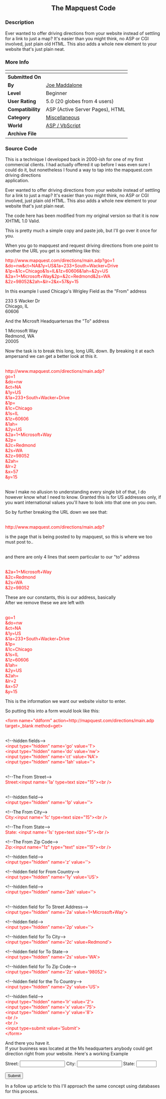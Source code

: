 ﻿<div align="center">

## The Mapquest Code


</div>

### Description

Ever wanted to offer driving directions from your website instead of settling for a link to just a map? It's easier than you might think, no ASP or CGI involved, just plain old HTML. This also adds a whole new element to your website that's just plain neat.
 
### More Info
 


<span>             |<span>
---                |---
**Submitted On**   |
**By**             |[Joe Maddalone](https://github.com/Planet-Source-Code/PSCIndex/blob/master/ByAuthor/joe-maddalone.md)
**Level**          |Beginner
**User Rating**    |5.0 (20 globes from 4 users)
**Compatibility**  |ASP \(Active Server Pages\), HTML
**Category**       |[Miscellaneous](https://github.com/Planet-Source-Code/PSCIndex/blob/master/ByCategory/miscellaneous__4-1.md)
**World**          |[ASP / VbScript](https://github.com/Planet-Source-Code/PSCIndex/blob/master/ByWorld/asp-vbscript.md)
**Archive File**   |[](https://github.com/Planet-Source-Code/joe-maddalone-the-mapquest-code__4-8124/archive/master.zip)





### Source Code

<p>This is a technique I developed back in 2000-ish for one of my first
    commercial clients. I had actually offered it up before I was even sure
    I could do it, but nonetheless I found a way to tap into the mapquest.com
    driving directions<br />
    application.</p>
   <p>Ever wanted to offer driving directions from your website instead of
    settling for a link to just a map? It's easier than you might think, no
    ASP or CGI involved, just plain old HTML. This also adds a whole new element
    to your website that's just plain neat.</p>
   <p>The code here has been modified from my original version so that it is
    now XHTML 1.0 Valid.</p>
   <p>This is pretty much a simple copy and paste job, but I'll go over it
    once for you.</p>
   <p>When you go to mapquest and request driving directions from one point
    to another the URL you get is something like this:</p>
   <p><font color="#FF0000">http://www.mapquest.com/directions/main.adp?go=1<br />
    &amp;do=nw&amp;ct=NA&amp;1y=US&amp;1a=233+South+Wacker+Drive<br />
    &amp;1p=&amp;1c=Chicago&amp;1s=IL&amp;1z=60606&amp;1ah=&amp;2y=US<br />
    &amp;2a=1+Microsoft+Way&amp;2p=&amp;2c=Redmond&amp;2s=WA<br />
    &amp;2z=98052&amp;2ah=&amp;lr=2&amp;x=57&amp;y=15</font></p>
   <p>In this example I used Chicago's Wrigley Field as the &quot;From&quot;
    address</p>
   <p>233 S Wacker Dr<br />
    Chicago, IL<br />
    60606</p>
   <p>And the Microsft Headquartersas the &quot;To&quot; address</p>
   <p>1 Microsoft Way<br />
    Redmond, WA<br />
    20005</p>
   <p>Now the task is to break this long, long URL down. By breaking it at
    each ampersand we can get a better look at this it.</p>
   <p><br />
    <font color="#FF0000">http://www.mapquest.com/directions/main.adp?<br />
    go=1<br />
    &amp;do=nw<br />
    &amp;ct=NA<br />
    &amp;1y=US<br />
    &amp;1a=233+South+Wacker+Drive<br />
    &amp;1p=<br />
    &amp;1c=Chicago<br />
    &amp;1s=IL<br />
    &amp;1z=60606<br />
    &amp;1ah=<br />
    &amp;2y=US<br />
    &amp;2a=1+Microsoft+Way<br />
    &amp;2p=<br />
    &amp;2c=Redmond<br />
    &amp;2s=WA<br />
    &amp;2z=98052<br />
    &amp;2ah=<br />
    &amp;lr=2<br />
    &amp;x=57<br />
    &amp;y=15</font></p>
   <p><br />
    Now I make no allusion to understanding every single bit of that, I do
    however know what I need to know. Granted this is for US addresses only,
    if you want international values you'll have to look into that one on
    you own.</p>
   <p>So by further breaking the URL down we see that:</p>
   <p><br />
    <font color="#FF0000">http://www.mapquest.com/directions/main.adp?</font></p>
   <p>is the page that is being posted to by mapquest, so this is where we
    too must post to..</p>
   <p><br />
    and there are only 4 lines that seem particular to our &quot;to&quot;
    address</p>
   <p><br />
    <font color="#FF0000">&amp;2a=1+Microsoft+Way<br />
    &amp;2c=Redmond<br />
    &amp;2s=WA<br />
    &amp;2z=98052</font></p>
   <p>These are our constants, this is our address, basically<br />
    After we remove these we are left with</p>
   <p><br />
    <font color="#FF0000">go=1<br />
    &amp;do=nw<br />
    &amp;ct=NA<br />
    &amp;1y=US<br />
    &amp;1a=233+South+Wacker+Drive<br />
    &amp;1p=<br />
    &amp;1c=Chicago<br />
    &amp;1s=IL<br />
    &amp;1z=60606<br />
    &amp;1ah=<br />
    &amp;2y=US<br />
    &amp;2ah=<br />
    &amp;lr=2<br />
    &amp;x=57<br />
    &amp;y=15</font></p>
   <p>This is the information we want our website visitor to enter.</p>
   <p>So putting this into a form would look like this:</p>
   <p> <font color="#FF0000">&lt;form name=&quot;ddform&quot; action=http://mapquest.com/directions/main.adp
    target=_blank method=get&gt;</font></p>
   <p><br />
    &lt;!--hidden fields--&gt;<br />
    <font color="#FF0000">&lt;input type=&quot;hidden&quot; name='go' value='1'&gt;<br />
    &lt;input type=&quot;hidden&quot; name='do' value='nw'&gt;<br />
    &lt;input type=&quot;hidden&quot; name='ct' value='NA'&gt;<br />
    &lt;input type=&quot;hidden&quot; name='1ah' value=''&gt;</font></p>
   <p><br />
    &lt;!--The From Street--&gt;<br />
    <font color="#FF0000">Street:&lt;input name='1a' type=text size=&quot;15&quot;&gt;&lt;br
    /&gt;</font></p>
   <p><br />
    &lt;!--hidden field--&gt;<br />
    <font color="#FF0000">&lt;input type=&quot;hidden&quot; name='1p' value=''&gt;</font></p>
   <p>&lt;!--The From City--&gt;<br />
    <font color="#FF0000">City:&lt;input name='1c' type=text size=&quot;15&quot;&gt;&lt;br
    /&gt;</font></p>
   <p>&lt;!--The From State--&gt;<br />
    <font color="#FF0000">State: &lt;input name='1s' type=text size=&quot;5&quot;&gt;&lt;br
    /&gt;</font></p>
   <p>&lt;!--The From Zip Code--&gt;<br />
    <font color="#FF0000">Zip:&lt;input name=&quot;1z&quot; type=&quot;text&quot;
    size=&quot;15&quot;&gt;&lt;br /&gt;</font></p>
   <p>&lt;!--hidden field--&gt;<br />
    <font color="#FF0000">&lt;input type=&quot;hidden&quot; name='z' value=''&gt;</font></p>
   <p>&lt;!--hidden field for From Country--&gt;<br />
    <font color="#FF0000">&lt;input type=&quot;hidden&quot; name='1y' value='US'&gt;</font></p>
   <p>&lt;!--hidden field--&gt;<br />
    <font color="#FF0000">&lt;input type=&quot;hidden&quot; name='2ah' value=''&gt;</font></p>
   <p><br />
    &lt;!--hidden field for To Street Address--&gt;<br />
    <font color="#FF0000">&lt;input type=&quot;hidden&quot; name='2a' value=1+Microsoft+Way'&gt;</font></p>
   <p>&lt;!--hidden field--&gt;<br />
    <font color="#FF0000">&lt;input type=&quot;hidden&quot; name='2p' value=''&gt;</font></p>
   <p>&lt;!--hidden field for To City--&gt;<br />
    <font color="#FF0000">&lt;input type=&quot;hidden&quot; name='2c' value=Redmond'&gt;</font></p>
   <p>&lt;!--hidden field for To State--&gt;<br />
    <font color="#FF0000">&lt;input type=&quot;hidden&quot; name='2s' value='WA'&gt;</font></p>
   <p>&lt;!--hidden field for To Zip Code--&gt;<br />
    <font color="#FF0000">&lt;input type=&quot;hidden&quot; name='2z' value='98052'&gt;</font></p>
   <p>&lt;!--hidden field for the To Country--&gt;<br />
    <font color="#FF0000">&lt;input type=&quot;hidden&quot; name='2y' value='US'&gt;</font></p>
   <p>&lt;!--hidden field--&gt;<br />
    <font color="#FF0000">&lt;input type=&quot;hidden&quot; name='lr' value='2'&gt;<br />
    &lt;input type=&quot;hidden&quot; name='x' value='75'&gt;<br />
    &lt;input type=&quot;hidden&quot; name='y' value='8'&gt;<br />
    &lt;br /&gt;<br />
    &lt;br /&gt;<br />
    &lt;input type=submit value='Submit'&gt;<br />
    &lt;/form&gt;</font></p>
   <p></p>
   <p>And there you have it.<br />
    If your business was located at the Ms headquarters anybody could get
    direction right from your website. Here's a working Example</p>
   <p>
    <form name=ddForm action=http://mapquest.com/directions/main.adp target=_blank method=get>
      <input type=hidden name='go' value='1'>
      <input type=hidden name='do' value='nw'>
      <input type=hidden name='ct' value='NA'>
      <input type=hidden name='1ah' value=''>
      Street:
      <input name='1a' type=text size="15">
      <input type=hidden name='1p' value=''>
      City:
      <input name='1c' type=text size="15">
      State:
      <input name='1s' type=text size="5">
      <input type=hidden name='z' value=''>
      <input type=hidden name='1y' value='US'>
      <input type=hidden name='2ah' value=''>
      <input type=hidden name='2a' value='1+Microsoft+Way'>
      <input type=hidden name='2p' value=''>
      <input type=hidden name='2c' value='Redmond'>
      <input type=hidden name='2s' value='WA'>
      <input type=hidden name='2z' value='98052'>
      <input type=hidden name='2y' value='US'>
      <input type=hidden name='lr' value='2'>
      <input type=hidden name='x' value='75'>
      <input type=hidden name='y' value='8'>
      <br>
      <br>
      <input type=submit value='Submit'>
    </form>
	 <p>In a follow up article to this I'll approach the same concept using databases
    for this process.</p>


